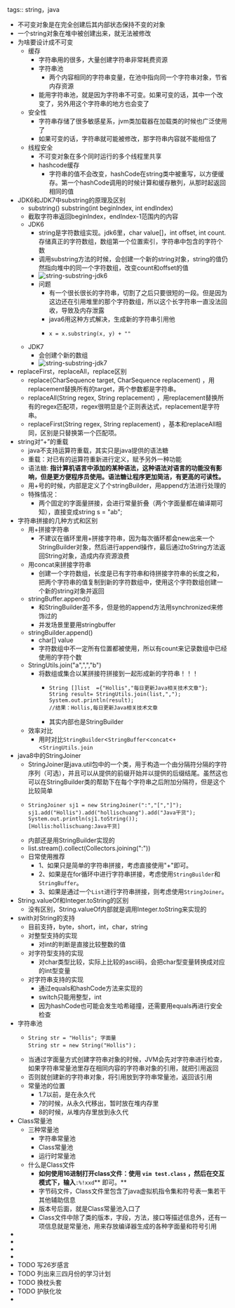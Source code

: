 tags:: string，java

- 不可变对象是在完全创建后其内部状态保持不变的对象
- 一个string对象在堆中被创建出来，就无法被修改
- 为啥要设计成不可变
	- 缓存
		- 字符串用的很多，大量创建字符串非常耗费资源
		- 字符串池
			- 两个内容相同的字符串变量，在池中指向同一个字符串对象，节省内存资源
		- 能用字符串池，就是因为字符串不可变。如果可变的话，其中一个改变了，另外用这个字符串的地方也会变了
	- 安全性
		- 字符串存储了很多敏感星系，jvm类加载器在加载类的时候也广泛使用了
		- 如果可变的话，字符串就可能被修改，那字符串内容就不能相信了
	- 线程安全
		- 不可变对象在多个同时运行的多个线程里共享
		- hashcode缓存
			- 字符串的值不会改变，hashCode在string类中被重写，以方便缓存。第一个hashCode调用的时候计算和缓存散列，从那时起返回相同的值
- JDK6和JDK7中substring的原理及区别
	- substring() substring(int beginIndex, int endIndex)
	- 截取字符串返回beginIndex，endIndex-1范围内的内容
	- JDK6
		- string是字符数组实现。jdk6里，char value[]，int offset, int count.存储真正的字符数组，数组第一个位置索引，字符串中包含的字符个数
		- 调用substring方法的时候，会创建一个新的string对象，string的值仍然指向堆中的同一个字符数组，改变count和offset的值
		- ![string-substring-jdk6](http://www.programcreek.com/wp-content/uploads/2013/09/string-substring-jdk6-650x389.jpeg)
		- 问题
			- 有一个很长很长的字符串，切割了之后只要很短的一段。但是因为这边还在引用堆里的那个字符数组，所以这个长字符串一直没法回收，导致及内存泄露
			- java6用这种方式解决，生成新的字符串引用他
			- ```
			  x = x.substring(x, y) + ""
			  ```
	- JDK7
		- 会创建个新的数组
		- ![string-substring-jdk7](http://www.programcreek.com/wp-content/uploads/2013/09/string-substring-jdk71-650x389.jpeg)
- replaceFirst，replaceAll，replace区别
	- replace(CharSequence target, CharSequence replacement) ，用replacement替换所有的target，两个参数都是字符串。
	- replaceAll(String regex, String replacement) ，用replacement替换所有的regex匹配项，regex很明显是个正则表达式，replacement是字符串。
	- replaceFirst(String regex, String replacement) ，基本和replaceAll相同，区别是只替换第一个匹配项。
- string对“+”的重载
	- java不支持运算符重载，其实只是java提供的语法糖
	- 重载：对已有的运算符重新进行定义，赋予另外一种功能
	- 语法糖: **指计算机语言中添加的某种语法，这种语法对语言的功能没有影响，但是更方便程序员使用。语法糖让程序更加简洁，有更高的可读性。**
	- 用+号的时候，内部是定义了个stringBuilder，用append方法进行处理的
	- 特殊情况：
		- 两个固定的字面量拼接，会进行常量折叠（两个字面量都在编译期可知），直接变成string s = "ab";
- 字符串拼接的几种方式和区别
	- 用+拼接字符串
		- 不建议在循环里用+拼接字符串，因为每次循环都会new出来一个StringBuilder对象，然后进行append操作，最后通过toString方法返回String对象，造成内存资源浪费
	- 用concat来拼接字符串
		- 创建一个字符数组，长度是已有字符串和待拼接字符串的长度之和，把两个字符串的值复制到新的字符数组中，使用这个字符数组创建一个新的string对象并返回
	- stringBuffer.append()
		- 和StringBuilder差不多，但是他的append方法用synchronized来修饰过的
		- 并发场景里要用stringbuffer
	- stringBuilder.append()
		- char[] value
		- 字符数组中不一定所有位置都被使用，所以有count来记录数组中已经使用的字符个数
	- StringUtils.join("a",",","b")
		- 将数组或集合以某拼接符拼接到一起形成新的字符串！！！
			- ```
			  String []list  ={"Hollis","每日更新Java相关技术文章"};
			  String result= StringUtils.join(list,",");
			  System.out.println(result);
			  //结果：Hollis,每日更新Java相关技术文章
			  ```
			- 其实内部也是StringBuilder
	- 效率对比
		- 用时对比`StringBuilder`<`StringBuffer`<`concat`<`+`<`StringUtils.join`
- java8中的StringJoiner
	- StringJoiner是java.util包中的一个类，用于构造一个由分隔符分隔的字符序列（可选），并且可以从提供的前缀开始并以提供的后缀结尾。虽然这也可以在StringBuilder类的帮助下在每个字符串之后附加分隔符，但是这个比较简单
	- ```
	  StringJoiner sj1 = new StringJoiner(":","[","]");
	  sj1.add("Hollis").add("hollischuang").add("Java干货");
	  System.out.println(sj1.toString());
	  [Hollis:hollischuang:Java干货]
	  ```
	- 内部还是用StringBuilder实现的
	- list.stream().collect(Collectors.joining(":"))
	- 日常使用推荐
		- 1、如果只是简单的字符串拼接，考虑直接使用"+"即可。
		- 2、如果是在for循环中进行字符串拼接，考虑使用`StringBuilder`和`StringBuffer`。
		- 3、如果是通过一个`List`进行字符串拼接，则考虑使用`StringJoiner`。
- String.valueOf和Integer.toString的区别
	- 没有区别，String.valueOf内部就是调用Integer.toString来实现的
- swith对String的支持
	- 目前支持，byte，short，int，char，string
	- 对整型支持的实现
		- 对int的判断是直接比较整数的值
	- 对字符型支持的实现
		- 对char类型比较，实际上比较的ascii码，会把char型变量转换成对应的int型变量
	- 对字符串支持的实现
		- 通过equals和hashCode方法来实现的
		- switch只能用整型，int
		- 因为hashCode也可能会发生哈希碰撞，还需要用equals再进行安全检查
- 字符串池
	- ```
	  String str = "Hollis"; 字面量
	  String str = new String("Hollis")；
	  ```
	- 当通过字面量方式创建字符串对象的时候，JVM会先对字符串进行检查，如果字符串常量池里存在相同内容的字符串对象的引用，就把引用返回
	- 否则就创建新的字符串对象，将引用放到字符串常量池，返回该引用
	- 常量池的位置
		- 1.7以前，是在永久代
		- 7的时候，从永久代移出，暂时放在堆内存里
		- 8的时候，从堆内存里放到永久代
- Class常量池
	- 三种常量池
		- 字符串常量池
		- Class常量池
		- 运行时常量池
	- 什么是Class文件
		- **如何使用16进制打开class文件：使用 **`vim test.class`** ，然后在交互模式下，输入**`:%!xxd`** 即可。**
		- 字节码文件，Class文件里包含了java虚拟机指令集和符号表一集若干其他辅助信息
		- 版本号后面，就是Class常量池入口了
		- Class文件中除了类的版本，字段，方法，接口等描述信息外，还有一项信息就是常量池，用来存放编译器生成的各种字面量和符号引用
-
-
-
-
- TODO 写26岁感言
- TODO 列出来三四月份的学习计划
- TODO 换枕头套
- TODO 护肤化妆
-